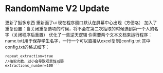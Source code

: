 # RandomName V2 Update
更新了挺多东西
重新画了ui
现在程序窗口默认在屏幕中心出现（方便咯）
加入了重复设置：当关闭重复选项的时候，将不会在第二次抽取的时候选到第一个人的名字（关闭程序后重置）
优化了一些逆天逻辑
你需要两个文本文档来运行程序：name.txt(用于保存学生名字，一行一个可以直接从excel复制)config.txt
其中config.txt的格式如下：
```//关闭重复抽取（抽过的就不会再抽了）
repeat_extraction=true
//抽取次数，过小会导致观赏性减弱
extractions_number=100```
